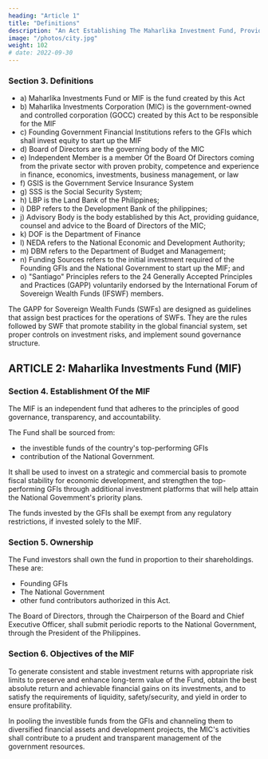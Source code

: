 ```yaml
---
heading: "Article 1"
title: "Definitions"
description: "An Act Establishing The Maharlika Investment Fund, Providing For The Management, Investment, And Use Of The Proceeds Of The fund, Appropriating Funds Thereof And For Other Purposes"
image: "/photos/city.jpg"
weight: 102
# date: 2022-09-30
---
```



### Section 3. Definitions

- a) Maharlika Investments Fund or MIF is the fund created by this Act
- b) Maharlika Investments Corporation (MIC) is the government-owned and controlled corporation (GOCC) created by this Act to be responsible for the MIF
- c) Founding Government Financial Institutions refers to the GFIs which shall invest equity to start up the MIF
- d) Board of Directors are the governing body of the MIC
- e) Independent Member is a member Of the Board Of Directors coming from the private sector with proven probity, competence and experience in finance, economics, investments, business management, or law
- f) GSIS is the Government Service Insurance System
- g) SSS is the Social Security System;
- h) LBP is the Land Bank of the Philippines;
- i) DBP refers to the Development Bank of the philippines;
- j) Advisory Body is the body established by this Act, providing guidance, counsel and advice to the Board of Directors of the MIC;
- k) DOF is the Department of Finance
- l) NEDA refers to the National Economic and Development Authority;
- m) DBM refers to the Department of Budget and Management;
- n) Funding Sources refers to the initial investment required of the Founding GFls and the National Government to start up the MIF; and
- o) "Santiago" Principles refers to the 24 Generally Accepted Principles and Practices (GAPP) voluntarily endorsed by the International Forum of Sovereign Wealth Funds (IFSWF) members. 

The GAPP for Sovereign Wealth Funds (SWFs) are designed as guidelines that assign best practices for the operations of SWFs. They are the rules followed by SWF that promote stability in the global financial system, set proper controls on investment risks, and implement sound governance structure.


## ARTICLE 2: Maharlika Investments Fund (MIF)

### Section 4. Establishment Of the MIF

The MIF is an independent fund that adheres to the principles of good governance, transparency, and accountability. 

The Fund shall be sourced from:
- the investible funds of the country's top-performing GFIs
- contribution of the National Government. 

It shall be used to invest on a strategic and commercial basis to promote fiscal stability for economic development, and strengthen the top-performing GFIs through additional investment platforms that will help attain the National Govemment's priority plans.

The funds invested by the GFIs shall be exempt from any regulatory restrictions, if invested solely to the MIF.

### Section 5. Ownership

The Fund investors shall own the fund in proportion to their shareholdings. These are:
- Founding GFIs
- The National Government
- other fund contributors authorized in this Act. 

The Board of Directors, through the Chairperson of the Board and Chief Executive Officer, shall submit periodic reports to the National Government, through the President of the Philippines.

### Section 6. Objectives of the MIF 

To generate consistent and stable investment returns with appropriate risk limits to preserve and enhance long-term value of the Fund, obtain the best absolute return and achievable financial gains on its investments, and to satisfy the requirements of liquidity, safety/security, and yield in order to ensure profitability. 

In pooling the investible funds from the GFls and channeling them to diversified financial assets and development projects, the MIC's activities shall contribute to a prudent and transparent management of the government resources.
